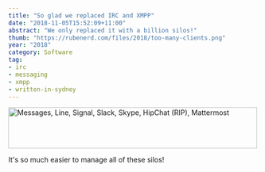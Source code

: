 ```yaml
---
title: "So glad we replaced IRC and XMPP"
date: "2018-11-05T15:52:09+11:00"
abstract: "We only replaced it with a billion silos!"
thumb: "https://rubenerd.com/files/2018/too-many-clients.png"
year: "2018"
category: Software
tag:
- irc
- messaging
- xmpp
- written-in-sydney
---
```

<p><img src="https://rubenerd.com/files/2018/too-many-clients.png" alt="Messages, Line, Signal, Slack, Skype, HipChat (RIP), Mattermost" style="width:500px; height:83px;" /></p>

It's so much easier to manage all of these silos!

